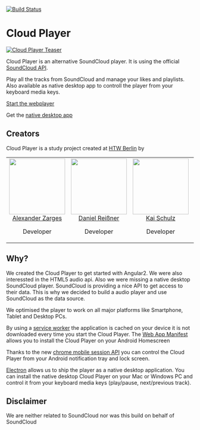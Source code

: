 [![Build Status](https://travis-ci.org/Cloud-Player/web.svg?branch=master)](https://travis-ci.org/mwaylabs/uikit)

# Cloud Player
[![Cloud Player Teaser](https://github.com/Cloud-Player/web/blob/master/src/assets/meta/social/facebook.jpg)](https://cloud-player.io)

Cloud Player is an alternative SoundCloud player. It is using the official [SoundCloud API](https://developers.soundcloud.com/docs/api). 

Play all the tracks from SoundCloud and manage your likes and playlists. Also available as native desktop app to controll the player from your keyboard media keys.

[Start the webplayer](https://cloud-player.io)

Get the [native desktop app](https://github.com/Cloud-Player/desktop-app)

## Creators
Cloud Player is a study project created at [HTW Berlin](http://www.htw-berlin.de/) by 

<table>
  <tbody>
    <tr>
      <td align="center" valign="top">
        <img width="150" height="150" src="https://github.com/zarlex.png?s=150">
        <br>
        <a href="https://github.com/zarlex">Alexander Zarges</a>
        <p>Developer</p>
      </td>
      <td align="center" valign="top">
        <img width="150" height="150" src="https://github.com/Dathix.png?s=150">
        <br>
        <a href="https://github.com/Dathix">Daniel Reißner</a>
        <p>Developer</p>
      </td>
      <td align="center" width="20%" valign="top">
        <img width="150" height="150" src="https://github.com/SchulzKai.png?s=150">
        <br>
        <a href="https://github.com/SchulzKai">Kai Schulz</a>
        <p>Developer</p>
      </td>
      <td align="center" valign="top">
        <img width="150" height="150" src="https://github.com/gefei-htw.png?s=150">
        <br>
        <a href="https://github.com/gefei-htw">Prof. Dr. Zhang</a>
        <p>Advisor<p>
      </td>
     </tr>
  </tbody>
</table>

## Why?
We created the Cloud Player to get started with Angular2. We were also interessted in the HTML5 audio api. Also we were missing a native desktop SoundCloud player. SoundCloud is providing a nice API to get access to their data.
This is why we decided to build a audio player and use SoundCloud as the data source. 

We optimised the player to work on all major platforms like Smartphone, Tablet and Desktop PCs. 

By using a [service worker](https://developers.google.com/web/fundamentals/getting-started/primers/service-workers) the application is cached on your device it is not downloaded every time you start the Cloud Player. The [Web App Manifest](https://developers.google.com/web/fundamentals/engage-and-retain/web-app-manifest/) allows you to install the Cloud Player on your Android Homescreen

Thanks to the new [chrome mobile session API](https://developers.google.com/web/updates/2017/02/media-session) you can control the Cloud Player from your Android notification tray and lock screen. 

[Electron](https://electron.atom.io/) allows us to ship the player as a native desktop application. You can install the native desktop Cloud Player on your Mac or Windows PC and control it from your keyboard media keys (play/pause, next/previous track).

## Disclaimer
We are neither related to SoundCloud nor was this build on behalf of SoundCloud

